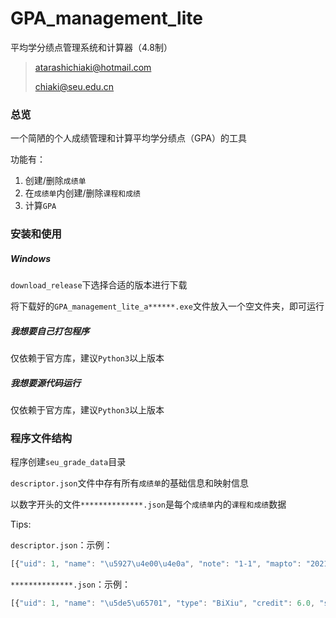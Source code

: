# GPA_management_lite
平均学分绩点管理系统和计算器（4.8制）

> atarashichiaki@hotmail.com
>
> chiaki@seu.edu.cn

### 总览

一个简陋的个人成绩管理和计算平均学分绩点（GPA）的工具

功能有：

1. 创建/删除`成绩单`
2. 在`成绩单`内创建/删除`课程和成绩`
3. 计算`GPA`



### 安装和使用

##### Windows

`download_release`下选择合适的版本进行下载

将下载好的`GPA_management_lite_a******.exe`文件放入一个空文件夹，即可运行

##### 我想要自己打包程序

仅依赖于官方库，建议`Python3`以上版本

##### 我想要源代码运行

仅依赖于官方库，建议`Python3`以上版本



### 程序文件结构

程序创建`seu_grade_data`目录

`descriptor.json`文件中存有所有`成绩单`的基础信息和映射信息

以数字开头的文件`**************.json`是每个`成绩单`内的`课程和成绩`数据

Tips: 

`descriptor.json`：示例：

```javascript
[{"uid": 1, "name": "\u5927\u4e00\u4e0a", "note": "1-1", "mapto": "20210407132900"}, {"uid": 2, "name": "\u5927\u4e00\u4e0b", "note": "1-3", "mapto": "20210407132928"}]
```

`**************.json`：示例：

```javascript
[{"uid": 1, "name": "\u5de5\u65701", "type": "BiXiu", "credit": 6.0, "score": 92.0}, {"uid": 2, "name": "\u7ebf\u4ee3", "type": "BiXiu", "credit": 4.0, "score": 91.0}, {"uid": 3, "name": "C++", "type": "BiXiu", "credit": 2.0, "score": 95.0}, {"uid": 4, "name": "\u82f1\u8bed", "type": "BiXiu", "credit": 2.0, "score": 88.0}, {"uid": 5, "name": "\u4f53\u80b2", "type": "BiXiu", "credit": 0.5, "score": 83.0}, {"uid": 6, "name": "\u8fd1\u4ee3\u53f2", "type": "BiXiu", "credit": 3.0, "score": 88.0}, {"uid": 7, "name": "\u601d\u4fee", "type": "BiXiu", "credit": 3.0, "score": 89.0}, {"uid": 8, "name": "\u5f62\u7b56", "type": "BiXiu", "credit": 0.25, "score": 96.0}]
```

